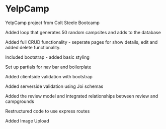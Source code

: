 # YelpCamp
 YelpCamp project from Colt Steele Bootcamp

Added loop that generates 50 random campsites and adds to the database

Added full CRUD functionality - seperate pages for show details, edit and added delete functionality.

Included bootstrap - added basic styling

Set up partials for nav bar and boilerplate

Added clientside validation with bootstrap

Added serverside validation using Joi schemas

Added the review model and integrated relationships between review and campgrounds

Restructured code to use express routes

Added Image Upload